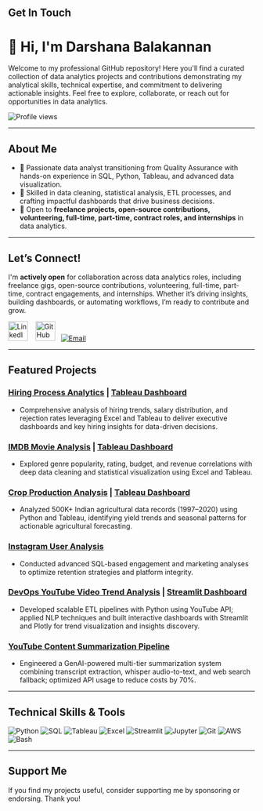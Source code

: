 <!-- 
# Hi there, I'm Darshana 👋

Welcome to my personal repository! Here you'll find various projects and contributions I've made. Feel free to explore and reach out if you have any questions or collaboration ideas.

![Profile views](https://komarev.com/ghpvc/?username=darshanabk&color=blue)

## About Me

- 🌱 I’m currently learning and exploring new technologies.
- 💬 Ask me about data analytics, open-source contributions, and more.
- 📫 How to reach me: [Email](mailto:darshanabalakannan@gmail.com)
 ##
![GitHub Stats](https://github-readme-stats.vercel.app/api?username=darshanabk&show_icons=true&theme=radical) 
## Projects

Here are some of my noteworthy projects:

### Project 1: [Hiring Process Analytics](https://github.com/darshanabk/HiringProcessAnalytics)
<p align="left">
  <img src="https://github.com/darshanabk/HiringProcessAnalytics/blob/main/Recruitment.jpg" width="500" height = "250" title="hover text">
</p>

- Analyzing hiring trends, salary distribution, and rejection rates using Microsoft Excel and Tableau. Includes a Tableau KPI dashboard and Excel-based insights for data-driven hiring decisions.

### Project 2: [IMDB Movie Analysis](https://github.com/darshanabk/IMDBMovieAnalysis)
<p align="left">
  <img src="https://github.com/darshanabk/IMDBMovieAnalysis/blob/main/download.png" width="500" height = "250" title="hover text">
</p>

- This project analyzes the IMDB movie dataset using Excel and Tableau, exploring trends in genres, ratings, budgets, and revenues through data cleaning, statistical analysis, and visualizations.

### Project 3: [Crop Production](https://github.com/darshanabk/Crop_Production)
<p align="left">
  <img src="https://github.com/darshanabk/Crop_Production/blob/main/Crop.jfif" width="500" height = "250" title="hover text">
</p>

- This repository analyzes crop production data in India from 1997 to 2020, offering insights on agricultural trends, predictions, and regional comparisons using Python, Tableau, and data visualization tools.

### Project 4: [Instagram User Analysis](https://github.com/darshanabk/InstagramUserAnalysis)
<p align="left">
  <img src="https://github.com/darshanabk/InstagramUserAnalysis/blob/main/insta.jfif" width="500" height = "250" title="hover text">
</p>

- This repository analyzes Instagram user engagement using SQL queries to extract insights into user behavior, marketing effectiveness, and platform trends, aiming to optimize strategies, improve retention, and ensure platform integrity. 

## Tools

![Python](https://img.shields.io/badge/-Python-3776AB?style=flat&logo=python&logoColor=white)
![MySQL](https://img.shields.io/badge/-MySQL-4479A1?style=flat&logo=mysql&logoColor=white)
![Kaggle](https://img.shields.io/badge/-Kaggle-20BEFF?style=flat&logo=kaggle&logoColor=white)
![Jupyter Notebook](https://img.shields.io/badge/-Jupyter_Notebook-F37626?style=flat&logo=jupyter&logoColor=white)
![Git](https://img.shields.io/badge/-Git-F05032?style=flat&logo=git&logoColor=white)
![GitHub](https://img.shields.io/badge/-GitHub-181717?style=flat&logo=github&logoColor=white)
![VS Code](https://img.shields.io/badge/-VS_Code-0078D4?style=flat&logo=visual-studio-code&logoColor=white)
![Statistics](https://img.shields.io/badge/-Statistics-000000?style=flat&logo=statistics&logoColor=white)
![Tableau](https://img.shields.io/badge/-Tableau-E97627?style=flat&logo=tableau&logoColor=white)
![SQL](https://img.shields.io/badge/-SQL-4479A1?style=flat&logo=sql&logoColor=white)
![Supabase](https://img.shields.io/badge/-Supabase-3ECF8E?style=flat&logo=supabase&logoColor=white)
![Excel](https://img.shields.io/badge/-Excel-217346?style=flat&logo=microsoft-excel&logoColor=white)
![HTML](https://img.shields.io/badge/-HTML5-E34F26?style=flat&logo=html5&logoColor=white)
![CSS](https://img.shields.io/badge/-CSS3-1572B6?style=flat&logo=css3&logoColor=white)
![JavaScript](https://img.shields.io/badge/-JavaScript-F7DF1E?style=flat&logo=javascript&logoColor=black)

<!-- <img src="https://cdn.jsdelivr.net/gh/devicons/devicon/icons/python/python-original.svg" width="40" height="40"><img src="https://cdn.jsdelivr.net/gh/devicons/devicon/icons/mysql/mysql-original.svg" width="40" height="40"><img src="https://cdn.jsdelivr.net/gh/devicons/devicon/icons/git/git-original.svg" width="40" height="40"><img src="https://cdn.jsdelivr.net/gh/devicons/devicon/icons/jupyter/jupyter-original.svg" width="40" height="40"><img src="https://cdn.jsdelivr.net/gh/devicons/devicon/icons/kaggle/kaggle-original.svg" width="40" height="40"><img src="https://cdn.jsdelivr.net/gh/devicons/devicon/icons/vscode/vscode-original.svg" width="40" height="40"/>  -->




## Get In Touch
<!--
      <style>
        .libutton {
          display: flex;
          flex-direction: column;
          justify-content: center;
          padding: 7px;
          text-align: center;
          outline: none;
          text-decoration: none !important;
          color: #ffffff !important;
          width: 200px;
          height: 32px;
          border-radius: 16px;
          background-color: #0A66C2;
          font-family: "SF Pro Text", Helvetica, sans-serif;
        }
      </style>
<a class="libutton" href="https://www.linkedin.com/comm/mynetwork/discovery-see-all?usecase=PEOPLE_FOLLOWS&followMember=darshanabk" target="_blank">Follow on LinkedIn</a>

-->

<!--
[<img src="https://cdn.jsdelivr.net/gh/devicons/devicon/icons/linkedin/linkedin-original.svg" width="40" height="40" alt="LinkedIn"/>](https://linkedin.com/in/darshanabk/)
##



![GitHub Streak](https://github-readme-streak-stats.herokuapp.com/?user=darshanabk&theme=radical)

![Top Languages](https://github-readme-stats.vercel.app/api/top-langs/?username=darshanabk&layout=compact&theme=radical) 
![trophy](https://github-profile-trophy.vercel.app/?username=darshanabk&theme=radical)

<!-- 
![Activity Graph](https://activity-graph.herokuapp.com/graph?username=darshanabk&theme=radical) 
-->


# 👋 Hi, I'm Darshana Balakannan

Welcome to my professional GitHub repository! Here you'll find a curated collection of data analytics projects and contributions demonstrating my analytical skills, technical expertise, and commitment to delivering actionable insights. Feel free to explore, collaborate, or reach out for opportunities in data analytics.

![Profile views](https://komarev.com/ghpvc/?username=darshanabk&color=blue)

---

## About Me

- 🌱 Passionate data analyst transitioning from Quality Assurance with hands-on experience in SQL, Python, Tableau, and advanced data visualization.
- 💬 Skilled in data cleaning, statistical analysis, ETL processes, and crafting impactful dashboards that drive business decisions.
- 🤝 Open to **freelance projects, open-source contributions, volunteering, full-time, part-time, contract roles, and internships** in data analytics.
---

## Let’s Connect!

I'm **actively open** for collaboration across data analytics roles, including freelance gigs, open-source contributions, volunteering, full-time, part-time, contract engagements, and internships. Whether it’s driving insights, building dashboards, or automating workflows, I’m ready to contribute and grow.

[<img src="https://cdn.jsdelivr.net/gh/devicons/devicon/icons/linkedin/linkedin-original.svg" width="40" height="40" alt="LinkedIn"/>](https://linkedin.com/in/darshanabk/) &nbsp;&nbsp; [<img src="https://img.icons8.com/ios-filled/50/808080/github.png" width="40" height="40" alt="GitHub"/>](https://github.com/darshanabk)&nbsp;&nbsp;
[![Email](https://img.icons8.com/ios/40/808080/new-post.png)](mailto:darshanabalakannan@gmail.com)



 
<!-- [<img src="https://cdn.jsdelivr.net/gh/devicons/devicon/icons/github/github-original.svg" width="40" height="40" alt="GitHub"/>](https://github.com/darshanabk) -->



---

## Featured Projects

### [Hiring Process Analytics](https://github.com/darshanabk/HiringProcessAnalytics) | [Tableau Dashboard](https://public.tableau.com/views/HiringProcessAnalytics_17383579109830/HiringProcessAnalytics?:language=en-US&:sid=&:redirect=auth&:display_count=n&:origin=viz_share_link)
 
- Comprehensive analysis of hiring trends, salary distribution, and rejection rates leveraging Excel and Tableau to deliver executive dashboards and key hiring insights for data-driven decisions.

### [IMDB Movie Analysis](https://github.com/darshanabk/IMDBMovieAnalysis) | [Tableau Dashboard](https://public.tableau.com/app/profile/darshana.b8538/viz/IMDBMovieAnalysis_17383721644000/IMDBMovieAnalysis) 
 
- Explored genre popularity, rating, budget, and revenue correlations with deep data cleaning and statistical visualization using Excel and Tableau.

### [Crop Production Analysis](https://github.com/darshanabk/Crop_Production) | [Tableau Dashboard](https://public.tableau.com/app/profile/darshana.b8538/viz/CropProductionAnalysis_17334398919360/CropProductionDashboard)

- Analyzed 500K+ Indian agricultural data records (1997–2020) using Python and Tableau, identifying yield trends and seasonal patterns for actionable agricultural forecasting.

### [Instagram User Analysis](https://github.com/darshanabk/InstagramUserAnalysis)  
 
- Conducted advanced SQL-based engagement and marketing analyses to optimize retention strategies and platform integrity.

### [DevOps YouTube Video Trend Analysis](https://github.com/darshanabk/YouTube-Trends) | [Streamlit Dashboard](https://devops-youtube-trends.streamlit.app/) 
- Developed scalable ETL pipelines with Python using YouTube API; applied NLP techniques and built interactive dashboards with Streamlit and Plotly for trend visualization and insights discovery.

### [YouTube Content Summarization Pipeline](https://www.kaggle.com/code/darshanabalakannan/youtube-video-summarization-using-genai) 
- Engineered a GenAI-powered multi-tier summarization system combining transcript extraction, whisper audio-to-text, and web search fallback; optimized API usage to reduce costs by 70%.

---

## Technical Skills & Tools

![Python](https://img.shields.io/badge/-Python-3776AB?style=flat&logo=python&logoColor=white)
![SQL](https://img.shields.io/badge/-MySQL-4479A1?style=flat&logo=mysql&logoColor=white)
![Tableau](https://img.shields.io/badge/-Tableau-E97627?style=flat&logo=tableau&logoColor=white)
![Excel](https://img.shields.io/badge/-Excel-217346?style=flat&logo=microsoft-excel&logoColor=white)
![Streamlit](https://img.shields.io/badge/-Streamlit-FF4B4B?style=flat&logo=streamlit&logoColor=white)
![Jupyter](https://img.shields.io/badge/-Jupyter-FA5B0F?style=flat&logo=jupyter&logoColor=white)
![Git](https://img.shields.io/badge/-Git-F05032?style=flat&logo=git&logoColor=white)
![AWS](https://img.shields.io/badge/-AWS-232F3E?style=flat&logo=amazon-aws&logoColor=white)
![Bash](https://img.shields.io/badge/-Bash-4EAA25?style=flat&logo=gnu-bash&logoColor=white)


---
<!--
## GitHub Activity & Metrics
<div align="center">
  
![GitHub Streak](https://github-readme-streak-stats.herokuapp.com/?user=darshanabk&theme=radical)  
![Top Languages](https://github-readme-stats.vercel.app/api/top-langs/?username=darshanabk&layout=compact&theme=radical)  

</div>

---
-->
## Support Me
If you find my projects useful, consider supporting me by sponsoring or endorsing. Thank you!






